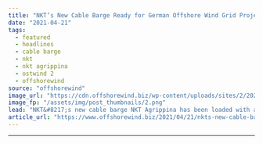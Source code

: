 ```yaml
---
title: "NKT’s New Cable Barge Ready for German Offshore Wind Grid Project"
date: "2021-04-21"
tags: 
  - featured
  - headlines
  - cable barge
  - nkt
  - nkt agrippina
  - ostwind 2
  - offshorewind
source: "offshorewind"
image_url: "https://cdn.offshorewind.biz/wp-content/uploads/sites/2/2021/04/21092507/NKT-Agrippina_-c-NKT.png"
image_fp: "/assets/img/post_thumbnails/2.png"
lead: "NKT&#8217;s new cable barge NKT Agrippina has been loaded with a cable section for"
article_url: "https://www.offshorewind.biz/2021/04/21/nkts-new-cable-barge-ready-for-german-offshore-wind-grid-project/"
---
```


---
